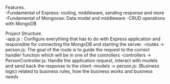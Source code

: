 Features.\
-Fundamental of Express: routing, middleware, sending response and more
-Fundamental of Mongoose: Data model and middleware
-CRUD operations with MongoDB

Project Structure.\
-app.js : Configure everything that has to do with Express application and responsible for connecting the MongoDB and starting the server.
-routes -> person.js: The goal of the route is to guide the request to the correct handler function which will be in one of the controllers
-controllers -> PersonController.js: Handle the application request, interact with models and send back the response to the client
-models -> person.js: (Business logic) related to business rules, how the business works and business needs 
